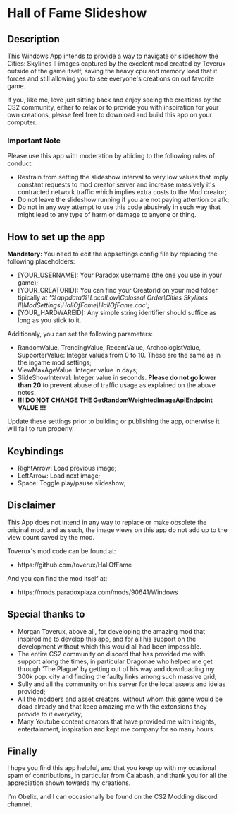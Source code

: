 <h1>Hall of Fame Slideshow</h1>
<h2>Description</h2>
<p>This Windows App intends to provide a way to navigate or slideshow the Cities: Skylines II images captured by the excelent mod created by Toverux outside of the game itself, saving the heavy cpu and memory load that it forces and still allowing you to see everyone's creations on out favorite game.</p>
<p>If you, like me, love just sitting back and enjoy seeing the creations by the CS2 community, either to relax or to provide you with inspiration for your own creations, please feel free to download and build this app on your computer.</p>
<h3>Important Note</h3>
<p>Please use this app with moderation by abiding to the following rules of conduct:
  <ul>
    <li>Restrain from setting the slideshow interval to very low values that imply constant requests to mod creator server and increase massively it's contracted network traffic which implies extra costs to the Mod creator;</li>
    <li>Do not leave the slideshow running if you are not paying attention or afk;</li>
    <li>Do not in any way attempt to use this code abusively in such way that might lead to any type of harm or damage to anyone or thing.</li>
  </ul>
</p>

<h2>How to set up the app</h2>
<p><strong>Mandatory: </strong>You need to edit the appsettings.config file by replacing the following placeholders:
  <ul>
    <li>[YOUR_USERNAME]: Your Paradox username (the one you use in your game);</li>
    <li>[YOUR_CREATORID]: You can find your CreatorId on your mod folder tipically at <em>'%appdata%\LocalLow\Colossal Order\Cities Skylines II\ModSettings\HallOfFame\HallOfFame.coc'</em>;</li>
    <li>[YOUR_HARDWAREID]: Any simple string identifier should suffice as long as you stick to it.</li>
  </ul>
</p>
<p>Additionaly, you can set the following parameters:
  <ul>
    <li>RandomValue, TrendingValue, RecentValue, ArcheologistValue, SupporterValue: Integer values from 0 to 10. These are the same as in the ingame mod settings;</li>
    <li>ViewMaxAgeValue: Integer value in days;</li>
    <li>SlideShowInterval: Integer value in seconds. <strong>Please do not go lower than 20</strong> to prevent abuse of traffic usage as explained on the above notes.</li>
    <li><strong>!!! DO NOT CHANGE THE GetRandomWeightedImageApiEndpoint VALUE !!!</strong></li>
  </ul> 
  Update these settings prior to building or publishing the app, otherwise it will fail to run properly.
</p>

<h2>Keybindings</h2>
<ul>
  <li>RightArrow: Load previous image;</li>
  <li>LeftArrow: Load next image;</li>
  <li>Space: Toggle play/pause slideshow;</li>
</ul>

<h2>Disclaimer</h2>
<p>This App does not intend in any way to replace or make obsolete the original mod, and as such, the image views on this app do not add up to the view count saved by the mod.</p>
<p>
  Toverux's mod code can be found at:
  <ul>
    <li>https://github.com/toverux/HallOfFame</li>
  </ul>
  
  And you can find the mod itself at:
  <ul>
    <li>https://mods.paradoxplaza.com/mods/90641/Windows</li>
  </ul>  
</p>

<h2>Special thanks to</h2>
<ul>
  <li>Morgan Toverux, above all, for developing the amazing mod that inspired me to develop this app, and for all his support on the development without which this would all had been impossible.</li>
  <li>The entire CS2 community on discord that has provided me with support along the times, in particular Dragonae who helped me get through 'The Plague' by getting out of his way and downloading my 300k pop. city and finding the faulty links among such massive grid;</li>
  <li>Sully and all the community on his server for the local assets and ideias provided;</li>
  <li>All the modders and asset creators, without whom this game would be dead already and that keep amazing me with the extensions they provide to it everyday;</li>
  <li>Many Youtube content creators that have provided me with insights, entertainment, inspiration and kept me company for so many hours.</li>
</ul>

<h2>Finally</h2>
<p>I hope you find this app helpful, and that you keep up with my ocasional spam of contributions, in particular from Calabash, and thank you for all the appreciation shown towards my creations.</p>
<p>I'm Obelix, and I can occasionally be found on the CS2 Modding discord channel.</p>
